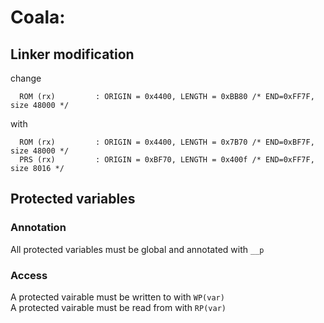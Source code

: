 # Coala: 
## Linker modification 
change  
```
  ROM (rx)         : ORIGIN = 0x4400, LENGTH = 0xBB80 /* END=0xFF7F, size 48000 */
```
with 
```
  ROM (rx)         : ORIGIN = 0x4400, LENGTH = 0x7B70 /* END=0xBF7F, size 48000 */
  PRS (rx)         : ORIGIN = 0xBF70, LENGTH = 0x400f /* END=0xFF7F, size 8016 */
```

## Protected variables 
### Annotation 
All protected variables must be global and annotated with `__p`

### Access 
A protected vairable must be written to with `WP(var)`  
A protected vairable must be read from with `RP(var)`  
